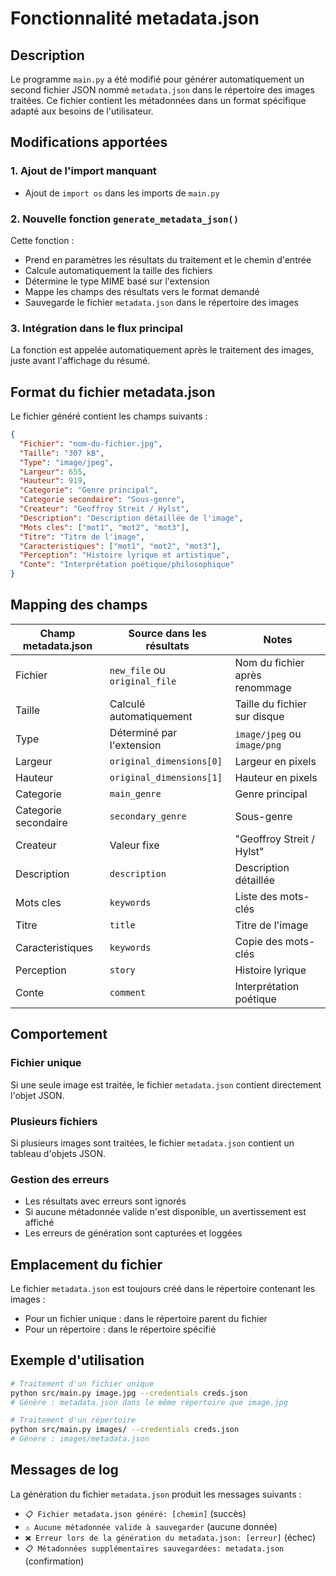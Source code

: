 # Fonctionnalité metadata.json

## Description

Le programme `main.py` a été modifié pour générer automatiquement un second fichier JSON nommé `metadata.json` dans le répertoire des images traitées. Ce fichier contient les métadonnées dans un format spécifique adapté aux besoins de l'utilisateur.

## Modifications apportées

### 1. Ajout de l'import manquant
- Ajout de `import os` dans les imports de `main.py`

### 2. Nouvelle fonction `generate_metadata_json()`

Cette fonction :
- Prend en paramètres les résultats du traitement et le chemin d'entrée
- Calcule automatiquement la taille des fichiers
- Détermine le type MIME basé sur l'extension
- Mappe les champs des résultats vers le format demandé
- Sauvegarde le fichier `metadata.json` dans le répertoire des images

### 3. Intégration dans le flux principal

La fonction est appelée automatiquement après le traitement des images, juste avant l'affichage du résumé.

## Format du fichier metadata.json

Le fichier généré contient les champs suivants :

```json
{
  "Fichier": "nom-du-fichier.jpg",
  "Taille": "307 kB",
  "Type": "image/jpeg",
  "Largeur": 655,
  "Hauteur": 919,
  "Categorie": "Genre principal",
  "Categorie secondaire": "Sous-genre",
  "Createur": "Geoffroy Streit / Hylst",
  "Description": "Description détaillée de l'image",
  "Mots cles": ["mot1", "mot2", "mot3"],
  "Titre": "Titre de l'image",
  "Caracteristiques": ["mot1", "mot2", "mot3"],
  "Perception": "Histoire lyrique et artistique",
  "Conte": "Interprétation poétique/philosophique"
}
```

## Mapping des champs

| Champ metadata.json | Source dans les résultats | Notes |
|---------------------|---------------------------|-------|
| Fichier | `new_file` ou `original_file` | Nom du fichier après renommage |
| Taille | Calculé automatiquement | Taille du fichier sur disque |
| Type | Déterminé par l'extension | `image/jpeg` ou `image/png` |
| Largeur | `original_dimensions[0]` | Largeur en pixels |
| Hauteur | `original_dimensions[1]` | Hauteur en pixels |
| Categorie | `main_genre` | Genre principal |
| Categorie secondaire | `secondary_genre` | Sous-genre |
| Createur | Valeur fixe | "Geoffroy Streit / Hylst" |
| Description | `description` | Description détaillée |
| Mots cles | `keywords` | Liste des mots-clés |
| Titre | `title` | Titre de l'image |
| Caracteristiques | `keywords` | Copie des mots-clés |
| Perception | `story` | Histoire lyrique |
| Conte | `comment` | Interprétation poétique |

## Comportement

### Fichier unique
Si une seule image est traitée, le fichier `metadata.json` contient directement l'objet JSON.

### Plusieurs fichiers
Si plusieurs images sont traitées, le fichier `metadata.json` contient un tableau d'objets JSON.

### Gestion des erreurs
- Les résultats avec erreurs sont ignorés
- Si aucune métadonnée valide n'est disponible, un avertissement est affiché
- Les erreurs de génération sont capturées et loggées

## Emplacement du fichier

Le fichier `metadata.json` est toujours créé dans le répertoire contenant les images :
- Pour un fichier unique : dans le répertoire parent du fichier
- Pour un répertoire : dans le répertoire spécifié

## Exemple d'utilisation

```bash
# Traitement d'un fichier unique
python src/main.py image.jpg --credentials creds.json
# Génère : metadata.json dans le même répertoire que image.jpg

# Traitement d'un répertoire
python src/main.py images/ --credentials creds.json
# Génère : images/metadata.json
```

## Messages de log

La génération du fichier `metadata.json` produit les messages suivants :
- `📋 Fichier metadata.json généré: [chemin]` (succès)
- `⚠️ Aucune métadonnée valide à sauvegarder` (aucune donnée)
- `❌ Erreur lors de la génération du metadata.json: [erreur]` (échec)
- `📋 Métadonnées supplémentaires sauvegardées: metadata.json` (confirmation)